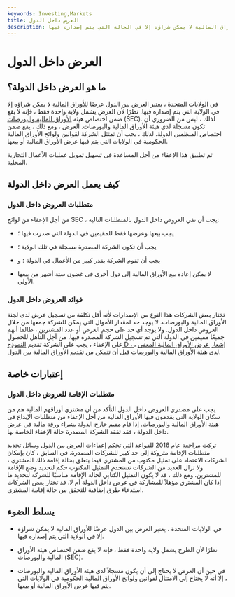 ```yaml
---
keywords: Investing,Markets
title: العرض داخل الدول
description: العرض داخل الدولة هو عرض للأوراق المالية لا يمكن شراؤه إلا في الحالة التي يتم إصداره فيها.
---
```


# العرض داخل الدول
## ما هو العرض داخل الدولة؟

في الولايات المتحدة ، يعتبر العرض بين الدول عرضًا [للأوراق المالية](/security) لا يمكن شراؤه إلا في الولاية التي يتم إصداره فيها. نظرًا لأن العرض يشمل ولاية واحدة فقط ، فإنه لا يقع ضمن اختصاص هيئة [الأوراق المالية والبورصات](/sec) (SEC). لذلك ، ليس من الضروري أن تكون مسجلة لدى هيئة الأوراق المالية والبورصات. العرض ، ومع ذلك ، يقع ضمن اختصاص المنظمين الدولة. لذلك ، يجب أن تمتثل الشركة لقوانين ولوائح الأوراق المالية الحكومية في الولايات التي يتم فيها عرض الأوراق المالية أو بيعها.

تم تطبيق هذا الإعفاء من أجل المساعدة في تسهيل تمويل عمليات الأعمال التجارية المحلية.

## كيف يعمل العرض داخل الدولة

### متطلبات العروض داخل الدول

من أجل الإعفاء من لوائح SEC ، يجب أن تفي العروض داخل الدول بالمتطلبات التالية:

- يجب بيعها وعرضها فقط للمقيمين في الدولة التي صدرت فيها ؛

- يجب أن تكون الشركة المصدرة مسجلة في تلك الولاية ؛

- يجب أن تقوم الشركة بقدر كبير من الأعمال في الدولة ؛ و

- لا يمكن إعادة بيع الأوراق المالية إلى دول أخرى في غضون ستة أشهر من بيعها الأولي.

### فوائد العروض داخل الدول

تختار بعض الشركات هذا النوع من الإصدارات لأنه أقل تكلفة من تسجيل عرض لدى لجنة الأوراق المالية والبورصات. لا يوجد حد لمقدار الأموال التي يمكن للشركة جمعها من خلال العروض داخل الدول. ولا يوجد أي حد على حجم العرض أو عدد المشترين ، طالما أنهم جميعًا مقيمين في الدولة التي تم تسجيل الشركة المصدرة فيها. من أجل التأهل للحصول على الإعفاء ، يجب على الشركة تقديم [النموذج D ، إشعار عرض الأوراق المالية المعفي](/sec-form-d) ، لدى هيئة الأوراق المالية والبورصات قبل أن تتمكن من تقديم الأوراق المالية بين الدول.

## إعتبارات خاصة

### متطلبات الإقامة للعروض داخل الدول

يجب على مصدري العروض داخل الدول التأكد من أن مشتري أوراقهم المالية هم من سكان الولاية التي يقدمون فيها الأوراق المالية من أجل الإعفاء من متطلبات الإيداع في هيئة الأوراق المالية والبورصات. إذا قام مقيم خارج الدولة بشراء ورقة مالية في عرض داخل الدولة ، فقد تفقد الشركة المصدرة حالة الإعفاء الخاصة بها.

تركت مراجعة عام 2016 للقواعد التي تحكم إعفاءات العرض بين الدول وسائل تحديد متطلبات الإقامة متروكة إلى حد كبير للشركات المصدرة. في السابق ، كان بإمكان الشركات الاعتماد على تمثيل مكتوب من المشتري فيما يتعلق بحالة إقامة ذلك المشتري ، ولا تزال العديد من الشركات تستخدم التمثيل المكتوب حكم لتحديد وضع الإقامة للمشترين. ومع ذلك ، قد لا يكون التمثيل الكتابي لحالة الإقامة مناسبًا للشركة لتحديد ما إذا كان المشتري مؤهلاً للمشاركة في عرض داخل الدولة أم لا. قد تختار بعض الشركات استدعاء طرق إضافية للتحقق من حالة إقامة المشتري.

## يسلط الضوء

- في الولايات المتحدة ، يعتبر العرض بين الدول عرضًا للأوراق المالية لا يمكن شراؤه إلا في الولاية التي يتم إصداره فيها.

- نظرًا لأن الطرح يشمل ولاية واحدة فقط ، فإنه لا يقع ضمن اختصاص هيئة الأوراق المالية والبورصات (SEC).

- في حين أن العرض لا يحتاج إلى أن يكون مسجلاً لدى هيئة الأوراق المالية والبورصات ، إلا أنه لا يحتاج إلى الامتثال لقوانين ولوائح الأوراق المالية الحكومية في الولايات التي يتم فيها عرض الأوراق المالية أو بيعها.

